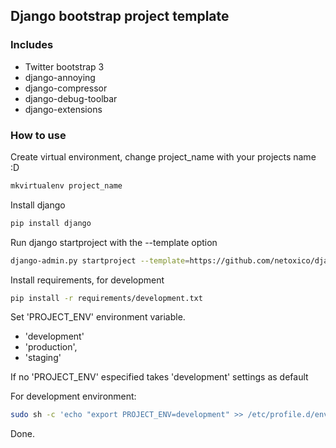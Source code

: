 ## Django bootstrap project template
### Includes
* Twitter bootstrap 3
* django-annoying
* django-compressor
* django-debug-toolbar
* django-extensions

### How to use
Create virtual environment, change project_name with your projects name :D
```sh
mkvirtualenv project_name
```

Install django
```sh
pip install django
```

Run django startproject with the --template option
```sh
django-admin.py startproject --template=https://github.com/netoxico/django-bootstrap/archive/master.zip project_name
```

Install requirements, for development
```sh
pip install -r requirements/development.txt
```

Set 'PROJECT_ENV' environment variable.
* 'development'
* 'production',
* 'staging'

If no 'PROJECT_ENV' especified takes 'development' settings as default

For development environment:
```sh
sudo sh -c 'echo "export PROJECT_ENV=development" >> /etc/profile.d/environment.sh' && source /etc/profile.d/environment.sh
```
Done.
